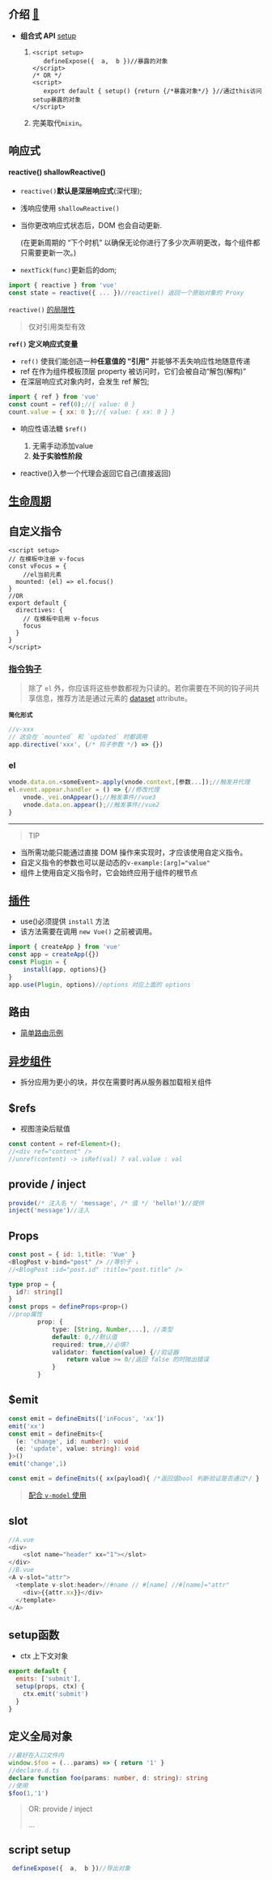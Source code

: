 ## 介绍 [🔗](https://cn.vuejs.org/api/sfc-script-setup.html#defineexpose)

- **组合式 API**  [setup](https://staging-cn.vuejs.org/api/sfc-script-setup.html)

  1. ```vue
     <script setup>
     	defineExpose({  a,  b })//暴露的对象
     </script>
     /* OR */
     <script>
     	export default { setup() {return {/*暴露对象*/} }//通过this访问setup暴露的对象
     </script>
     ```

  2. 完美取代`mixin`。



## 响应式

#### reactive() shallowReactive()

- `reactive()`**默认是深层响应式**(深代理);

- 浅响应使用 `shallowReactive()`

- 当你更改响应式状态后，DOM 也会自动更新. 

  (在更新周期的 “下个时机” 以确保无论你进行了多少次声明更改，每个组件都只需要更新一次。)

- `nextTick(func)`更新后的dom;

```javascript
import { reactive } from 'vue'
const state = reactive({ ... })//reactive() 返回一个原始对象的 Proxy
```

 `reactive()` [的局限性](https://staging-cn.vuejs.org/guide/essentials/reactivity-fundamentals.html#limitations-of-reactive)

> 仅对引用类型有效

**`ref()` 定义响应式变量**

- `ref()` 使我们能创造一种**任意值的 “引用”** 并能够不丢失响应性地随意传递
-  ref 在作为组件模板顶层 property 被访问时，它们会被自动“解包(解构)”
- 在深层响应式对象内时，会发生 ref 解包;

```javascript
import { ref } from 'vue'
const count = ref(0);//{ value: 0 }
count.value = { xx: 0 };//{ value: { xx: 0 } }
```

- 响应性语法糖 `$ref()`
  1. 无需手动添加value
  2. **处于实验性阶段**

- reactive()入参一个代理会返回它自己(直接返回)

## [生命周期](https://cn.vuejs.org/api/composition-api-lifecycle.html)



## 自定义指令

```vue
<script setup>
// 在模板中注册 v-focus
const vFocus = {
    //el当前元素
  mounted: (el) => el.focus()
}
//OR
export default {
  directives: {
    // 在模板中启用 v-focus
    focus
  }
}
</script>
```

### [指令钩子](https://staging-cn.vuejs.org/guide/reusability/custom-directives.html#directive-hooks)

> 除了 `el` 外，你应该将这些参数都视为只读的。若你需要在不同的钩子间共享信息，推荐方法是通过元素的 [dataset](https://developer.mozilla.org/en-US/docs/Web/API/HTMLElement/dataset) attribute。

**`简化形式`**

```javascript
//v-xxx 
// 这会在 `mounted` 和 `updated` 时都调用
app.directive('xxx', (/* 钩子参数 */) => {})
```

### el

```javascript
vnode.data.on.<someEvent>.apply(vnode.context,[参数...]);//触发并代理
el.event.appear.handler = () => {//修改代理
    vnode._vei.onAppear();//触发事件//vue3
    vnode.data.on.appear();//触发事件//vue2
}
```

------

> TIP

- 当所需功能只能通过直接 DOM 操作来实现时，才应该使用自定义指令。
- 自定义指令的参数也可以是动态的`v-example:[arg]="value"`
- 组件上使用自定义指令时，它会始终应用于组件的根节点

## [插件](https://staging-cn.vuejs.org/guide/reusability/plugins.html#introduction)

- use()必须提供 `install` 方法
- 该方法需要在调用 `new Vue()` 之前被调用。

```javascript
import { createApp } from 'vue'
const app = createApp({})
const Plugin = {
    install(app, options){}
}
app.use(Plugin, options)//options 对应上面的 options
```

## 路由

- [简单路由示例](https://staging-cn.vuejs.org/guide/scaling-up/routing.html#simple-routing-from-scratch)

## [异步组件](https://staging-cn.vuejs.org/guide/components/async.html#async-components)

- 拆分应用为更小的块，并仅在需要时再从服务器加载相关组件

## $refs

- 视图渲染后赋值

```javascript
const content = ref<Element>();
//<div ref="content" />
//unref(content) -> isRef(val) ? val.value : val
```

## provide / inject

```javascript
provide(/* 注入名 */ 'message', /* 值 */ 'hello!')//提供
inject('message')//注入
```

## Props

```javascript
const post = { id: 1,title: 'Vue' }
<BlogPost v-bind="post" /> //等价于 ↓
//<BlogPost :id="post.id" :title="post.title" />
```

```typescript
type prop = {
  id?: string[]
}
const props = defineProps<prop>()
//prop属性
        prop: {
            type: [String, Number,...], //类型
            default: 0,//默认值
            required: true,//必填?
            validator: function(value) {//验证器
                return value >= 0//返回 false 的时抛出错误 
            }
        }
```

## $emit

```typescript
const emit = defineEmits(['inFocus', 'xx'])
emit('xx')
const emit = defineEmits<{
  (e: 'change', id: number): void
  (e: 'update', value: string): void
}>()
emit('change',1)
```

```javascript
const emit = defineEmits({ xx(payload){ /*返回值bool 判断验证是否通过*/ } })
```

> [配合 `v-model` 使用](https://cn.vuejs.org/guide/components/events.html#usage-with-v-model)

## slot

```javascript
//A.vue
<div>
    <slot name="header" xx="1"></slot>
</div>
//B.vue
<A v-slot="attr">
  <template v-slot:header>//#name // #[name] //#[name]="attr"
    <div>{{attr.xx}}</div>
  </template>
</A>
```

## setup函数

- ctx 上下文对象

```javascript
export default {
  emits: ['submit'],
  setup(props, ctx) {
    ctx.emit('submit')
  }
}
```

## 定义全局对象

```typescript
//最好在入口文件内
window.$foo = (...params) => { return '1' }
//declare.d.ts
declare function foo(params: number, d: string): string
//使用
$foo(1,'1')
```

> OR: provide / inject
>
> ...

## script setup

```js
 defineExpose({  a,  b })//导出对象
```

